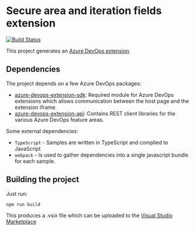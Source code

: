 # Secure area and iteration fields extension

[![Build Status](https://dev.azure.com/fiveforty/DevOps/_apis/build/status/DevOpsExt?branchName=master)](https://dev.azure.com/fiveforty/DevOps/_build/latest?definitionId=16&branchName=master)

This project generates an [Azure DevOps extension](https://docs.microsoft.com/en-us/azure/devops/extend/overview?view=vsts).

## Dependencies

The project depends on a few Azure DevOps packages:

- [azure-devops-extension-sdk](https://github.com/Microsoft/azure-devops-extension-sdk): Required module for Azure DevOps extensions which allows communication between the host page and the extension iframe.
- [azure-devops-extension-api](https://github.com/Microsoft/azure-devops-extension-api): Contains REST client libraries for the various Azure DevOps feature areas.

Some external dependencies:

- `TypeScript` - Samples are written in TypeScript and complied to JavaScript
- `webpack` - Is used to gather dependencies into a single javascript bundle for each sample.

## Building the project

Just run:

    npm run build

This produces a .vsix file which can be uploaded to the [Visual Studio Marketplace](https://marketplace.visualstudio.com/azuredevops)
